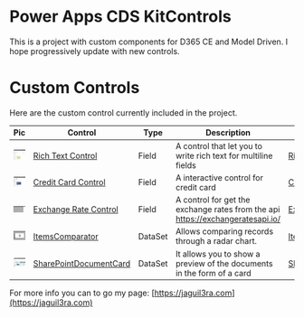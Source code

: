 # Power Apps CDS KitControls

This is a project with custom components for D365 CE and Model Driven.  I hope progressively update with new controls. 


# Custom Controls

Here are the custom control currently included in the project.

Pic |  Control |  Type | Description | Managed Solution
----------------------- | ----------- | -------| ----------- | -----------
![](assets/pictures/rich-text-control.jpg) | [Rich Text Control](src/RichTextControl) | Field | A control that let you to write rich text for multiline fields | [RichTextControl](src/RichTextControl/solution/RichTextControl.zip)
![](assets/pictures/credit-card-control.jpg) | [Credit Card Control](src/CreditCardControl) | Field | A interactive control for credit card | [CreditCardControl](src/CreditCardControl/solution/CreditCardControl.zip)
![](assets/pictures/exchange-rate-preview.jpg) | [Exchange Rate Control](src/ExchangeRateControl) | Field | A control for get the exchange rates from the api https://exchangeratesapi.io/ | [ExchangeRateControl](src/ExchangeRateControl/solution/ExchangeRateControl.zip)
![](assets/pictures/item-comparator-preview.png) | [ItemsComparator](src/DSItemsComparator) | DataSet | Allows comparing records through a radar chart. | [ItemsComparator](src/DSItemsComparator/solution/DSItemsComparator.zip)
![](assets/pictures/sharepointcard.jpg) | [SharePointDocumentCard](src/DSItemsComparator) | DataSet | It allows you to show a preview of the documents in the form of a card | [SharePointDocumentCard](src/DS_SharePointDataCard/solution/DS_SharePointDataCardSolution.zip)



For more info you can to go my page: [https://jaguil3ra.com](https://jaguil3ra.com)



